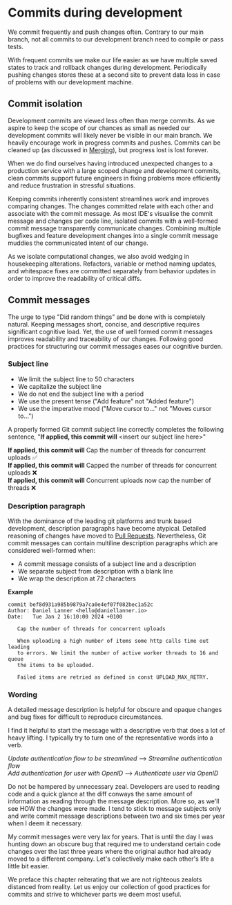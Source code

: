 # Commits during development

We commit frequently and push changes often. Contrary to our main branch, not all commits to our development branch need to compile or pass tests.

With frequent commits we make our life easier as we have multiple saved states to track and rollback changes during development. Periodically pushing changes stores these at a second site to prevent data loss in case of problems with our development machine.

## Commit isolation

Development commits are viewed less often than merge commits. As we aspire to keep the scope of our chances as small as needed our development commits will likely never be visible in our main branch. We heavily encourage work in progress commits and pushes. Commits can be cleaned up (as discussed in [Merging]()), but progress lost is lost forever.

When we do find ourselves having introduced unexpected changes to a production service with a large scoped change and development commits, clean commits support future engineers in fixing problems more efficiently and reduce frustration in stressful situations.

Keeping commits inherently consistent streamlines work and improves comparing changes. The changes committed relate with each other and associate with the commit message. As most IDE's visualise the commit message and changes per code line, isolated commits with a well-formed commit message transparently communicate changes. Combining multiple bugfixes and feature development changes into a single commit message muddies the communicated intent of our change.

As we isolate computational changes, we also avoid wedging in housekeeping alterations. Refactors, variable or method naming updates, and whitespace fixes are committed separately from behavior updates in order to improve the readability of critical diffs.

## Commit messages

The urge to type "Did random things" and be done with is completely natural. Keeping messages short, concise, and descriptive requires significant cognitive load. Yet, the use of well formed commit messages improves readability and traceability of our changes. Following good practices for structuring our commit messages eases our cognitive burden.

### Subject line

- We limit the subject line to 50 characters
- We capitalize the subject line
- We do not end the subject line with a period
- We use the present tense ("Add feature" not "Added feature")
- We use the imperative mood ("Move cursor to..." not "Moves cursor to...")

A properly formed Git commit subject line correctly completes the following sentence, "**If applied, this commit will** <insert our subject line here\>"

**If applied, this commit will** Cap the number of threads for concurrent uploads ✅  
**If applied, this commit will** Capped the number of threads for concurrent uploads ❌  
**If applied, this commit will** Concurrent uploads now cap the number of threads ❌  

### Description paragraph

With the dominance of the leading git platforms and trunk based development, description paragraphs have become atypical. Detailed reasoning of changes have moved to [Pull Requests](). Nevertheless, Git commit messages can contain multiline description paragraphs which are considered well-formed when:

- A commit message consists of a subject line and a description
- We separate subject from description with a blank line
- We wrap the description at 72 characters

**Example**

```
commit bef8d931a985b9879a7ca0e4ef07f082bec1a52c
Author: Daniel Lanner <hello@daniellanner.io>
Date:   Tue Jan 2 16:10:00 2024 +0100

   Cap the number of threads for concurrent uploads

   When uploading a high number of items some http calls time out leading
   to errors. We limit the number of active worker threads to 16 and queue
   the items to be uploaded.

   Failed items are retried as defined in const UPLOAD_MAX_RETRY.

```

### Wording

A detailed message description is helpful for obscure and opaque changes and bug fixes for difficult to reproduce circumstances. 

I find it helpful to start the message with a descriptive verb that does a lot of heavy lifting. I typically try to turn one of the representative words into a verb.

*Update authentication flow to be streamlined* --> *Streamline authentication flow*  
*Add authentication for user with OpenID* --> *Authenticate user via OpenID*

Do not be hampered by unnecessary zeal. Developers are used to reading code and a quick glance at the diff conways the same amount of information as reading through the message description. More so, as we'll see HOW the changes were made.
I tend to stick to message subjects only and write commit message descriptions between two and six times per year when I deem it necessary.

My commit messages were very lax for years. That is until the day I was hunting down an obscure bug that required me to understand certain code changes over the last three years where the original author had already moved to a different company. Let's collectively make each other's life a little bit easier.

We preface this chapter reiterating that we are not righteous zealots distanced from reality. Let us enjoy our collection of good practices for commits and strive to whichever parts we deem most useful.